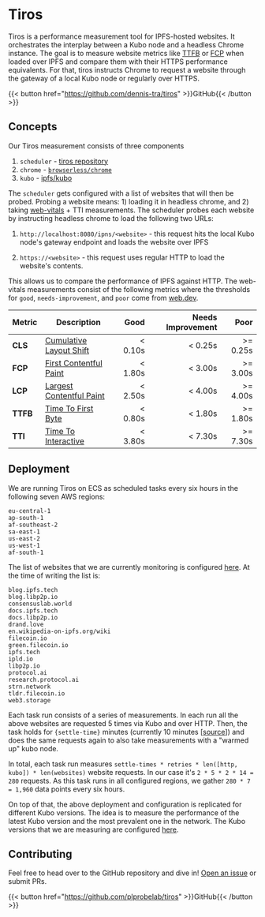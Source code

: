 # Tiros

Tiros is a performance measurement tool for IPFS-hosted websites. It orchestrates the interplay between
a Kubo node and a headless Chrome instance. The goal is to measure website
metrics like [TTFB](https://web.dev/ttfb) or [FCP](https://web.dev/fcp) when loaded over IPFS and compare them with their HTTPS performance equivalents. For that, tiros instructs Chrome to request a website through the gateway of a local Kubo node or regularly over HTTPS.

{{< button href="https://github.com/dennis-tra/tiros" >}}GitHub{{< /button >}}

## Concepts

Our Tiros measurement consists of three components

1. `scheduler` - [tiros repository](https://github.com/plprobelab/tiros)
2. `chrome` - [`browserless/chrome`](https://github.com/browserless/chrome)
3. `kubo` - [ipfs/kubo](https://hub.docker.com/r/ipfs/kubo/)

The `scheduler` gets configured with a list of websites that will then be probed. Probing a website means: 1) loading it in headless chrome, and 2) taking [web-vitals](https://web.dev/vitals/) + TTI measurements. The scheduler probes each website by instructing headless chrome to load the following two URLs:

1. `http://localhost:8080/ipns/<website>` - this request hits the local Kubo node's gateway endpoint and loads the website over IPFS

2. `https://<website>` - this request uses regular HTTP to load the website's contents.

This allows us to compare the performance of IPFS against HTTP. The web-vitals measurements consist of the following metrics where the thresholds for `good`, `needs-improvement`, and `poor` come from [web.dev](https://web.dev).

| Metric   | Description                                                                                 | Good    | Needs Improvement | Poor     |
| -------- | ------------------------------------------------------------------------------------------- | -------:| -----------------:| --------:|
| **CLS**  | [Cumulative Layout Shift](https://web.dev/cls/)                                             | < 0.10s | < 0.25s           | >= 0.25s |
| **FCP**  | [First Contentful Paint](https://web.dev/fcp/)                                              | < 1.80s | < 3.00s           | >= 3.00s |
| **LCP**  | [Largest Contentful Paint](https://web.dev/lcp/)                                            | < 2.50s | < 4.00s           | >= 4.00s |
| **TTFB** | [Time To First Byte](https://web.dev/ttfb/)                                                 | < 0.80s | < 1.80s           | >= 1.80s |
| **TTI**  | [Time To Interactive](https://developer.chrome.com/docs/lighthouse/performance/interactive) | < 3.80s | < 7.30s           | >= 7.30s |

## Deployment

We are running Tiros on ECS as scheduled tasks every six hours in the following
seven AWS regions:

```
eu-central-1
ap-south-1
af-southeast-2
sa-east-1
us-east-2
us-west-1
af-south-1
```

The list of websites that we are currently monitoring is configured [here](https://github.com/protocol/probelab-infra/blob/aabe20d28e833364e0ed17e651d5f810e524cbb9/aws/tf/modules/tiros/_variables.tf#L49). At the time of writing the list is:

```
blog.ipfs.tech
blog.libp2p.io
consensuslab.world
docs.ipfs.tech
docs.libp2p.io
drand.love
en.wikipedia-on-ipfs.org/wiki
filecoin.io
green.filecoin.io
ipfs.tech
ipld.io
libp2p.io
protocol.ai
research.protocol.ai
strn.network
tldr.filecoin.io
web3.storage
```

Each task run consists of a series of measurements. In each run all the above websites are requested 5 times via Kubo and over HTTP. Then, the task holds for `{settle-time}` minutes (currently 10 minutes [[source](https://github.com/protocol/probelab-infra/blob/1d1867e41cc0a58d641f6edb28ccdf9660f5bdca/aws/tf/tiros.tf#L4)]) and does the same requests again to also take measurements with a "warmed up" kubo node.

In total, each task run measures `settle-times * retries * len([http, kubo]) * len(websites)` website requests. In our case it's `2 * 5 * 2 * 14 = 280` requests. As this task runs in all configured regions, we gather `280 * 7 = 1,960` data points every six hours.

On top of that, the above deployment and configuration is replicated for different Kubo versions. The idea is to measure the performance of the latest Kubo version and the most prevalent one in the network. The Kubo versions that we are measuring are configured [here](https://github.com/protocol/probelab-infra/blob/1d1867e41cc0a58d641f6edb28ccdf9660f5bdca/aws/tf/tiros.tf#L3).

## Contributing

Feel free to head over to the GitHub repository and dive in! [Open an issue](https://github.com/plprobelab/tiros/issues/new) or submit PRs.

{{< button href="https://github.com/plprobelab/tiros" >}}GitHub{{< /button >}}
